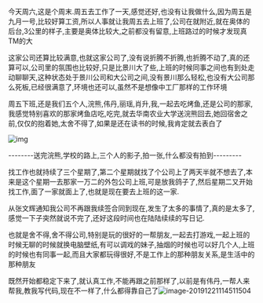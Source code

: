 今天周六,这是个周末.周五去工作了一天,感觉还好,也没有让我做什么,因为周五是九月一号,比较好算工资,所以人事就让我周五去上班了,公司在就附近,就在奥体的后台,3公里的样子,主要是奥体比较大,之前都没有留意,上班路过的时候才发现真TM的大

这家公司还算比较满意,也就这家公司了,没有说折腾不折腾,也折腾不动了,真的还算可以,公司里的氛围也比较好,只是比景川大了些,上班的时候同事之间也有到处走动聊聊天,这种状态处于景川公司和大公司之间,没有景川那么轻松,也没有大公司那么死板,已经很满意了,环境也还可以,虽然不是想像中工厂那样的工作环境

周五下班,还是我们五个人,浣熊,伟丹,丽瑶,肖升,我,一起去吃烤鱼,还是公司的那家,我感觉特别喜欢的那家烤鱼店吃,吃完,就去华南农业大学送浣熊回去,她回宿舍之前,仅仅的抱着她,太舍不得了,如果是还在读书的时候,我肯定就去表白了

![img](C:/2017.09.02/img_20170901_223127.jpg)

--------送完浣熊,学校的路上,三个人的影子,拍一张,什么都没有拍到---------

找工作也就持续了三个星期了,第二个星期就找了个公司上了两天半就不想去了,本来是这个星期一去那家一万二的外包公司上班,可是放我鸽子了,然后星期二又开始找工作,面了一家就面上了,也就是现在要去上班的这一家.

从张文辉通知我公司不再跟我续签合同到现在,发生了太多的事情了,真的是太多了,感觉一下子突然就说不完了,还好这段时间也在陆陆续续的写日记.

也就是舍不得,舍不得公司,特别是玩的很好的一帮朋友,一起去打游戏,一起上班的时候无聊的时候就换电脑壁纸,有可以调戏的妹子,抽烟的时候也可以好几个人,上班的时候也有同事一起,而且大家都玩得很好,不是工作上的那种朋友关系,是生活中的那种朋友

既然开始都稳定下来了,就认真工作,不能再跟之前那样了,以前是有伟丹,一帮人来帮我,教我写代码,现在不一样了,什么都得靠自己了![image-20191221114511504](https://hexosrc.oss-cn-shenzhen.aliyuncs.com/blog/2019/12/image-20191221114511504.png)